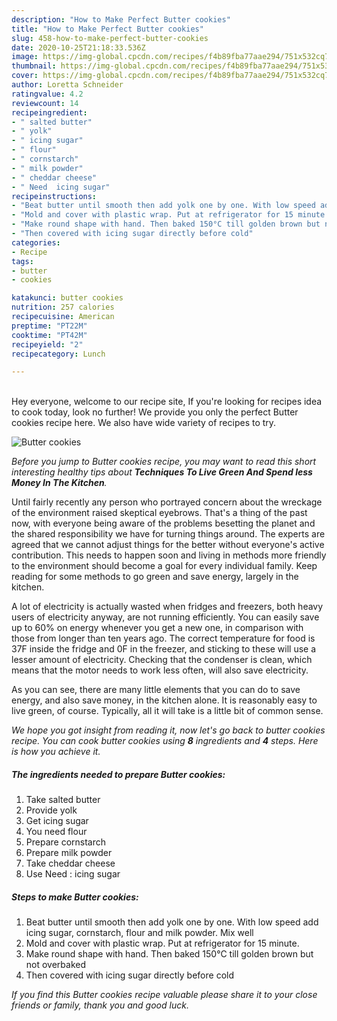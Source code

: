 ```yaml
---
description: "How to Make Perfect Butter cookies"
title: "How to Make Perfect Butter cookies"
slug: 458-how-to-make-perfect-butter-cookies
date: 2020-10-25T21:18:33.536Z
image: https://img-global.cpcdn.com/recipes/f4b89fba77aae294/751x532cq70/butter-cookies-recipe-main-photo.jpg
thumbnail: https://img-global.cpcdn.com/recipes/f4b89fba77aae294/751x532cq70/butter-cookies-recipe-main-photo.jpg
cover: https://img-global.cpcdn.com/recipes/f4b89fba77aae294/751x532cq70/butter-cookies-recipe-main-photo.jpg
author: Loretta Schneider
ratingvalue: 4.2
reviewcount: 14
recipeingredient:
- " salted butter"
- " yolk"
- " icing sugar"
- " flour"
- " cornstarch"
- " milk powder"
- " cheddar cheese"
- " Need  icing sugar"
recipeinstructions:
- "Beat butter until smooth then add yolk one by one. With low speed add icing sugar, cornstarch, flour and milk powder. Mix well"
- "Mold and cover with plastic wrap. Put at refrigerator for 15 minute."
- "Make round shape with hand. Then baked 150°C till golden brown but not overbaked"
- "Then covered with icing sugar directly before cold"
categories:
- Recipe
tags:
- butter
- cookies

katakunci: butter cookies 
nutrition: 257 calories
recipecuisine: American
preptime: "PT22M"
cooktime: "PT42M"
recipeyield: "2"
recipecategory: Lunch

---
```

<br>
Hey everyone, welcome to our recipe site, If you're looking for recipes idea to cook today, look no further! We provide you only the perfect Butter cookies recipe here. We also have wide variety of recipes to try.
<br>


![Butter cookies](https://img-global.cpcdn.com/recipes/f4b89fba77aae294/751x532cq70/butter-cookies-recipe-main-photo.jpg)

<i>Before you jump to Butter cookies recipe, you may want to read this short interesting healthy tips about 
<strong>Techniques To Live Green And Spend less Money In The Kitchen</strong>.</i>
</br>

Until fairly recently any person who portrayed concern about the wreckage of the environment raised skeptical eyebrows. That's a thing of the past now, with everyone being aware of the problems besetting the planet and the shared responsibility we have for turning things around. The experts are agreed that we cannot adjust things for the better without everyone's active contribution. This needs to happen soon and living in methods more friendly to the environment should become a goal for every individual family. Keep reading for some methods to go green and save energy, largely in the kitchen.

A lot of electricity is actually wasted when fridges and freezers, both heavy users of electricity anyway, are not running efficiently. You can easily save up to 60% on energy whenever you get a new one, in comparison with those from longer than ten years ago. The correct temperature for food is 37F inside the fridge and 0F in the freezer, and sticking to these will use a lesser amount of electricity. Checking that the condenser is clean, which means that the motor needs to work less often, will also save electricity.

As you can see, there are many little elements that you can do to save energy, and also save money, in the kitchen alone. It is reasonably easy to live green, of course. Typically, all it will take is a little bit of common sense.


<i>We hope you got insight from reading it, now let's go back to butter cookies recipe. You can cook butter cookies using <strong>8</strong> ingredients and <strong>4</strong> steps. Here is how you achieve it.
</i>

##### The ingredients needed to prepare Butter cookies:

1. Take  salted butter
1. Provide  yolk
1. Get  icing sugar
1. You need  flour
1. Prepare  cornstarch
1. Prepare  milk powder
1. Take  cheddar cheese
1. Use  Need : icing sugar


##### Steps to make Butter cookies:

1. Beat butter until smooth then add yolk one by one. With low speed add icing sugar, cornstarch, flour and milk powder. Mix well
1. Mold and cover with plastic wrap. Put at refrigerator for 15 minute.
1. Make round shape with hand. Then baked 150°C till golden brown but not overbaked
1. Then covered with icing sugar directly before cold


<i>If you find this Butter cookies recipe valuable please share it to your close friends or family, thank you and good luck.</i>
